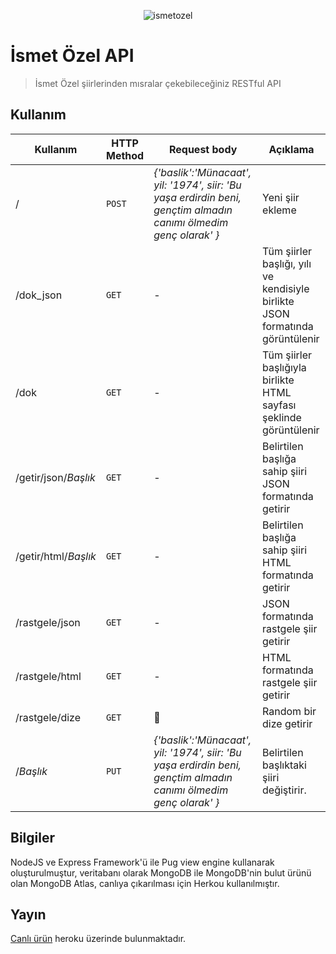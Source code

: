 <p align="center">
  <img src="https://github.com/kerimkaan/ozel/blob/master/public/images/ozelavatar.png?raw=true" alt="ismetozel" title="İsmet Özel">
</p>

# İsmet Özel API

> İsmet Özel şiirlerinden mısralar çekebileceğiniz RESTful API

## Kullanım

| Kullanım | HTTP Method | Request body | Açıklama |
|--------------|-------------|--------------------------------------------------------------------------------------------------------------|-------------------------------------------------------------------------------|
| / | `POST` | *{'baslik':'Münacaat', yil: '1974', siir: 'Bu yaşa erdirdin beni, gençtim almadın canımı ölmedim genç olarak' }* | Yeni şiir ekleme |
| /dok_json | `GET` | - | Tüm şiirler başlığı, yılı ve kendisiyle birlikte JSON formatında görüntülenir |
| /dok | `GET` | - | Tüm şiirler başlığıyla birlikte HTML sayfası şeklinde görüntülenir |
| /getir/json/*Başlık* | `GET` | - | Belirtilen başlığa sahip şiiri JSON formatında getirir |
| /getir/html/*Başlık* | `GET` | - | Belirtilen başlığa sahip şiiri HTML formatında getirir |
| /rastgele/json | `GET` | - | JSON formatında rastgele şiir getirir |
| /rastgele/html | `GET` | - | HTML formatında rastgele şiir getirir |
| /rastgele/dize | `GET` | :construction: | Random bir dize getirir |
| /*Başlık* | `PUT` | *{'baslik':'Münacaat', yil: '1974', siir: 'Bu yaşa erdirdin beni, gençtim almadın canımı ölmedim genç olarak' }* | Belirtilen başlıktaki şiiri değiştirir. |

## Bilgiler

NodeJS ve Express Framework'ü ile Pug view engine kullanarak oluşturulmuştur, veritabanı olarak MongoDB ile MongoDB'nin bulut ürünü olan MongoDB Atlas, canlıya çıkarılması için Herkou kullanılmıştır.

## Yayın

[Canlı ürün](https://ismetozel.herokuapp.com) heroku üzerinde bulunmaktadır.